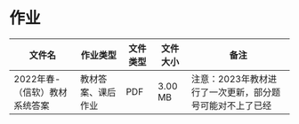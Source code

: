 # 作业

文件名|作业类型|文件类型|文件大小|备注
---|---|---|---|---
2022年春-（信软）教材系统答案|教材答案、课后作业|PDF|3.00 MB|注意：2023年教材进行了一次更新，部分题号可能对不上了已经
